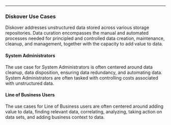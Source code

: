 ___
### Diskover Use Cases

Diskover addresses unstructured data stored across various storage repositories. Data curation encompasses the manual and automated processes needed for principled and controlled data creation, maintenance, cleanup, and management, together with the capacity to add value to data. 

#### System Administrators

The use case for System Administrators is often centered around data cleanup, data disposition, ensuring data redundancy, and automating data. System Administrators are often tasked with controlling costs associated with unstructured data.

#### Line of Business Users

The use cases for Line of Business users are often centered around adding value to data, finding relevant data, correlating, analyzing, taking action on data sets, and adding business context to data.
